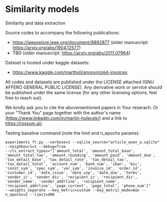 # Similarity models
Similarity and data extraction

Source codes to accompany the following publications:
- https://ieeexplore.ieee.org/document/8892877 (older manuscript: https://arxiv.org/abs/1904.12577)
- TBD (older manuscript: https://arxiv.org/abs/2011.07964) 

Dataset is hosted under kaggle datasets:
- https://www.kaggle.com/martholi/anonymized-invoices

All codes and datasets are published under the LICENSE attached (GNU AFFERO GENERAL PUBLIC LICENSE).
Any derivative work or service should be published under the same license (for any other licensing options, feel free to reach out).

We kindly ask you to cite the abovementioned papers in Your reserach. Or your "Thank You" page 
together with the author's name (https://www.linkedin.com/in/martin-holecek/) and a link to https://rossum.ai/.

Testing baseline command (note the limit and n_epochs params):
```
experiments_ft.py --verbose=1 --sqlite_source="article_anon_a.sqlite" --neighbours=1 --debug=True
--cls_extract_types="['amount_total', 'amount_total_base', 'amount_total_tax', 'amount_rounding', 'amount_paid', 'amount_due', 'tax_detail_base', 'tax_detail_rate', 'tax_detail_tax', 'tax_detail_total', 'account_num', 'bank_num', 'iban', 'bic', 'const_sym', 'spec_sym', 'var_sym', 'invoice_id', 'order_id', 'customer_id', 'date_issue', 'date_uzp', 'date_due', 'terms', 'sender_ic', 'sender_dic', 'recipient_ic', 'recipient_dic', 'sender_name', 'sender_addrline', 'recipient_name', 'recipient_addrline', 'page_current', 'page_total', 'phone_num']"
--weights_separate --key_metric=custom --key_metric_mode=max --n_epochs=2 --limit=400
```

